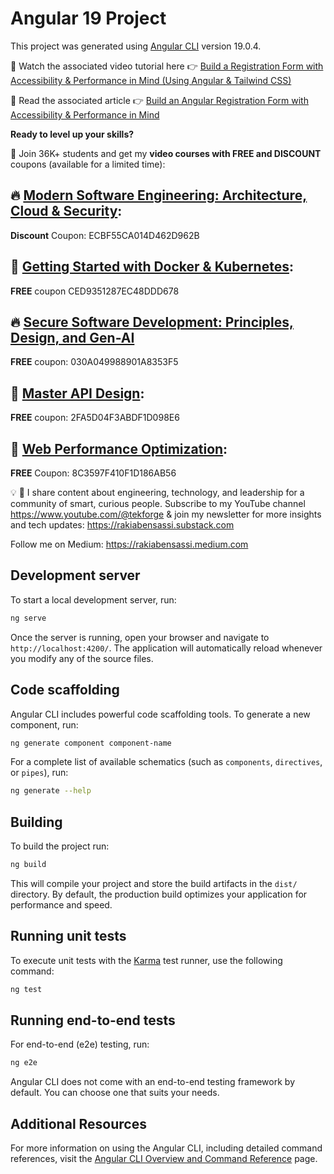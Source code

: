 # Angular 19 Project

This project was generated using [Angular CLI](https://github.com/angular/angular-cli) version 19.0.4.

🎥 Watch the associated video tutorial here 👉 [Build a Registration Form with Accessibility & Performance in Mind (Using Angular & Tailwind CSS)](https://youtu.be/e4dnCTwljuQ)

📖 Read the associated article  👉 [Build an Angular Registration Form with Accessibility & Performance in Mind](https://levelup.gitconnected.com/accessibility-performance-ux-26a21ce9f209?sk=12cbbf184a1684134369d6644780b5e2)

**Ready to level up your skills?**

🎁 Join 36K+ students and get my **video courses with FREE and DISCOUNT** coupons (available for a limited time):

## 🔥 [Modern Software Engineering: Architecture, Cloud & Security](https://www.udemy.com/course/software-security-gen-ai/?couponCode=ECBF55CA014D462D962B):
**Discount** Coupon: ECBF55CA014D462D962B

## 🐳 [Getting Started with Docker & Kubernetes](https://www.udemy.com/course/kubernetes-docker-practical-guide/?couponCode=CED9351287EC48DDD678):
**FREE** coupon CED9351287EC48DDD678

## 🔥 [Secure Software Development: Principles, Design, and Gen-AI](https://www.udemy.com/course/software-security-gen-ai/?couponCode=030A049988901A8353F5)
**FREE** coupon: 030A049988901A8353F5

## 💯 [Master API Design](https://www.udemy.com/course/master-api-design-authentication-and-authorization/?couponCode=2FA5D04F3ABDF1D098E6):
**FREE** coupon: 2FA5D04F3ABDF1D098E6

## 🚀 [Web Performance Optimization](https://www.udemy.com/course/identify-and-fix-javascript-memory-leaks/?couponCode=8C3597F410F1D186AB56):
**FREE** Coupon: 8C3597F410F1D186AB56

💡 🧠  I share content about engineering, technology, and leadership for a community of smart, curious people. Subscribe to my YouTube channel https://www.youtube.com/@tekforge & join my newsletter for more insights and tech updates: https://rakiabensassi.substack.com

Follow me on Medium: https://rakiabensassi.medium.com

## Development server

To start a local development server, run:

```bash
ng serve
```

Once the server is running, open your browser and navigate to `http://localhost:4200/`. The application will automatically reload whenever you modify any of the source files.

## Code scaffolding

Angular CLI includes powerful code scaffolding tools. To generate a new component, run:

```bash
ng generate component component-name
```

For a complete list of available schematics (such as `components`, `directives`, or `pipes`), run:

```bash
ng generate --help
```

## Building

To build the project run:

```bash
ng build
```

This will compile your project and store the build artifacts in the `dist/` directory. By default, the production build optimizes your application for performance and speed.

## Running unit tests

To execute unit tests with the [Karma](https://karma-runner.github.io) test runner, use the following command:

```bash
ng test
```

## Running end-to-end tests

For end-to-end (e2e) testing, run:

```bash
ng e2e
```

Angular CLI does not come with an end-to-end testing framework by default. You can choose one that suits your needs.

## Additional Resources

For more information on using the Angular CLI, including detailed command references, visit the [Angular CLI Overview and Command Reference](https://angular.dev/tools/cli) page.

